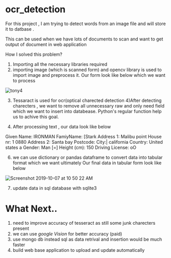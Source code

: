 # ocr_detection

For this project , I am trying to detect words from an image file and will store it to datbase .

This can be used when we have lots of documents to scan and want to get output of document in web application

How I solved this problem? 

 1) Importing all the necessary libraries required 
 2) importing image (which is scanned form) and 
opencv library  is used to import image and preprocess it.
Our form look like below which we want to process 

![tony4](https://user-images.githubusercontent.com/33773505/66287039-b7355980-e8f1-11e9-9648-7e690bd0851c.jpg)


 3) Tessaract is used for ocr(optical charected detection
 4)After detecting charecters , we want to  remove all unnecessary raw and only need field which we want to insert into databease. Python's regular function help us to achive this goal.
 
 5) After processing text , our data look like below 
 
Given Name: IRONMAN
FamiyName: [Stark
Address 1: Malibu point House nr: 1 0880
Address 2: Santa bay
Postcode: City:| california
Country: United states a
Gender: Man [=]
Height (cm): 150
Driving License: oO

6) we can use dictionary or pandas dataframe to convert data into tabular format which we want ultimately
Our final data in tabular form look like below 

![Screenshot 2019-10-07 at 10 50 22 AM](https://user-images.githubusercontent.com/33773505/66286747-683af480-e8f0-11e9-95ab-d61193a0c67c.png)

7) update data  in sql database with sqlite3

# What Next..
1) need to improve accuracy of tesseract as still some junk charecters present 
2) we can use *google Vision* for better accuracy (paid)
3) use mongo db instead sql as data retrival and insertion would be much faster 
4) build web base application to upload and update automatically



